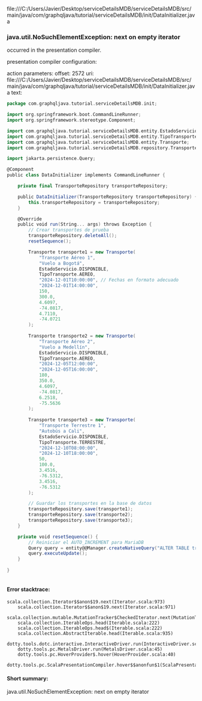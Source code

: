 file:///C:/Users/Javier/Desktop/serviceDetailsMDB/serviceDetailsMDB/src/main/java/com/graphqljava/tutorial/serviceDetailsMDB/init/DataInitializer.java
### java.util.NoSuchElementException: next on empty iterator

occurred in the presentation compiler.

presentation compiler configuration:


action parameters:
offset: 2572
uri: file:///C:/Users/Javier/Desktop/serviceDetailsMDB/serviceDetailsMDB/src/main/java/com/graphqljava/tutorial/serviceDetailsMDB/init/DataInitializer.java
text:
```scala
package com.graphqljava.tutorial.serviceDetailsMDB.init;

import org.springframework.boot.CommandLineRunner;
import org.springframework.stereotype.Component;

import com.graphqljava.tutorial.serviceDetailsMDB.entity.EstadoServicio;
import com.graphqljava.tutorial.serviceDetailsMDB.entity.TipoTransporte;
import com.graphqljava.tutorial.serviceDetailsMDB.entity.Transporte;
import com.graphqljava.tutorial.serviceDetailsMDB.repository.TransporteRepository;

import jakarta.persistence.Query;

@Component
public class DataInitializer implements CommandLineRunner {

    private final TransporteRepository transporteRepository;

    public DataInitializer(TransporteRepository transporteRepository) {
        this.transporteRepository = transporteRepository;
    }

    @Override
    public void run(String... args) throws Exception {
        // Crear transportes de prueba
        transporteRepository.deleteAll();
        resetSequence();

        Transporte transporte1 = new Transporte(
            "Transporte Aéreo 1", 
            "Vuelo a Bogotá",
            EstadoServicio.DISPONIBLE,
            TipoTransporte.AEREO,
            "2024-12-01T10:00:00", // Fechas en formato adecuado
            "2024-12-01T14:00:00", 
            150, 
            300.0,
            4.6097, 
            -74.0817,
            4.7110, 
            -74.0721
        );
        
        Transporte transporte2 = new Transporte(
            "Transporte Aéreo 2", 
            "Vuelo a Medellín",
            EstadoServicio.DISPONIBLE,
            TipoTransporte.AEREO,
            "2024-12-05T12:00:00", 
            "2024-12-05T16:00:00",
            180, 
            350.0,
            4.6097, 
            -74.0817,
            6.2518, 
            -75.5636
        );
        
        Transporte transporte3 = new Transporte(
            "Transporte Terrestre 1", 
            "Autobús a Cali",
            EstadoServicio.DISPONIBLE,
            TipoTransporte.TERRESTRE,
            "2024-12-10T08:00:00", 
            "2024-12-10T18:00:00",
            50, 
            100.0,
            3.4516, 
            -76.5312,
            3.4516, 
            -76.5312
        );

        // Guardar los transportes en la base de datos
        transporteRepository.save(transporte1);
        transporteRepository.save(transporte2);
        transporteRepository.save(transporte3);
    }

    private void resetSequence() {
        // Reiniciar el AUTO_INCREMENT para MariaDB
        Query query = entity@@Manager.createNativeQuery("ALTER TABLE transporte AUTO_INCREMENT = 1");
        query.executeUpdate();
    }
    
}



```



#### Error stacktrace:

```
scala.collection.Iterator$$anon$19.next(Iterator.scala:973)
	scala.collection.Iterator$$anon$19.next(Iterator.scala:971)
	scala.collection.mutable.MutationTracker$CheckedIterator.next(MutationTracker.scala:76)
	scala.collection.IterableOps.head(Iterable.scala:222)
	scala.collection.IterableOps.head$(Iterable.scala:222)
	scala.collection.AbstractIterable.head(Iterable.scala:935)
	dotty.tools.dotc.interactive.InteractiveDriver.run(InteractiveDriver.scala:164)
	dotty.tools.pc.MetalsDriver.run(MetalsDriver.scala:45)
	dotty.tools.pc.HoverProvider$.hover(HoverProvider.scala:40)
	dotty.tools.pc.ScalaPresentationCompiler.hover$$anonfun$1(ScalaPresentationCompiler.scala:376)
```
#### Short summary: 

java.util.NoSuchElementException: next on empty iterator